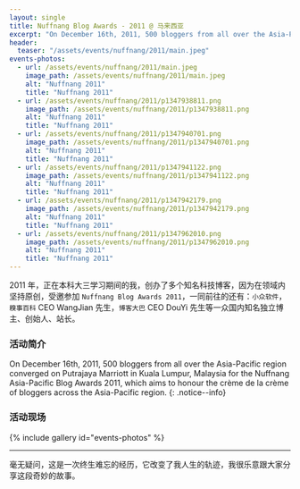```yaml
---
layout: single
title: Nuffnang Blog Awards - 2011 @ 马来西亚
excerpt: "On December 16th, 2011, 500 bloggers from all over the Asia-Pacific region converged on Putrajaya Marriott in Kuala Lumpur, Malaysia for the Nuffnang Asia-Pacific Blog Awards 2011, which aims to honour the crème de la crème of bloggers across the Asia-Pacific region."
header:
  teaser: "/assets/events/nuffnang/2011/main.jpeg"
events-photos:
  - url: /assets/events/nuffnang/2011/main.jpeg
    image_path: /assets/events/nuffnang/2011/main.jpeg
    alt: "Nuffnang 2011"
    title: "Nuffnang 2011"
  - url: /assets/events/nuffnang/2011/p1347938811.png
    image_path: /assets/events/nuffnang/2011/p1347938811.png
    alt: "Nuffnang 2011"
    title: "Nuffnang 2011"
  - url: /assets/events/nuffnang/2011/p1347940701.png
    image_path: /assets/events/nuffnang/2011/p1347940701.png
    alt: "Nuffnang 2011"
    title: "Nuffnang 2011"
  - url: /assets/events/nuffnang/2011/p1347941122.png
    image_path: /assets/events/nuffnang/2011/p1347941122.png
    alt: "Nuffnang 2011"
    title: "Nuffnang 2011"
  - url: /assets/events/nuffnang/2011/p1347942179.png
    image_path: /assets/events/nuffnang/2011/p1347942179.png
    alt: "Nuffnang 2011"
    title: "Nuffnang 2011"
  - url: /assets/events/nuffnang/2011/p1347962010.png
    image_path: /assets/events/nuffnang/2011/p1347962010.png
    alt: "Nuffnang 2011"
    title: "Nuffnang 2011"
---
```


2011 年，正在本科大三学习期间的我，创办了多个知名科技博客，因为在领域内坚持原创，受邀参加 `Nuffnang Blog Awards 2011`，一同前往的还有：`小众软件`，`糗事百科` CEO WangJian 先生，`博客大巴` CEO DouYi 先生等一众国内知名独立博主、创始人、站长。

### 活动简介

On December 16th, 2011, 500 bloggers from all over the Asia-Pacific region converged on Putrajaya Marriott in Kuala Lumpur, Malaysia for the Nuffnang Asia-Pacific Blog Awards 2011, which aims to honour the crème de la crème of bloggers across the Asia-Pacific region.
{: .notice--info}

### 活动现场

{% include gallery id="events-photos" %}

---

毫无疑问，这是一次终生难忘的经历，它改变了我人生的轨迹，我很乐意跟大家分享这段奇妙的故事。
